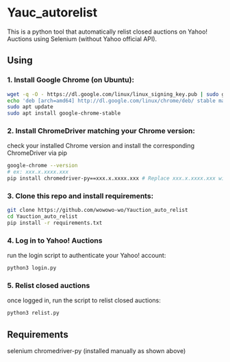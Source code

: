 # Yauc_autorelist

This is a python tool that automatically relist closed auctions on Yahoo! Auctions using Selenium (without Yahoo official API).

## Using

### 1. Install Google Chrome (on Ubuntu):

```bash
wget -q -O - https://dl.google.com/linux/linux_signing_key.pub | sudo gpg --dearmor -o /etc/apt/trusted.gpg.d/google-chrome.gpg
echo 'deb [arch=amd64] http://dl.google.com/linux/chrome/deb/ stable main' | sudo tee /etc/apt/sources.list.d/google-chrome.list
sudo apt update
sudo apt install google-chrome-stable
```

### 2. Install ChromeDriver matching your Chrome version:

check your installed Chrome version and install the corresponding ChromeDriver via pip

```bash
google-chrome --version
# ex: xxx.x.xxxx.xxx
pip install chromedriver-py==xxx.x.xxxx.xxx # Replace xxx.x.xxxx.xxx with your actual Chrome version from the above command.
```

### 3. Clone this repo and install requirements:

```bash
git clone https://github.com/wowowo-wo/Yauction_auto_relist
cd Yauction_auto_relist
pip install -r requirements.txt
```

### 4. Log in to Yahoo! Auctions

run the login script to authenticate your Yahoo! account:

```bash
python3 login.py
```

### 5. Relist closed auctions

once logged in, run the script to relist closed auctions:

```bash
python3 relist.py
```

## Requirements

selenium
chromedriver-py (installed manually as shown above)